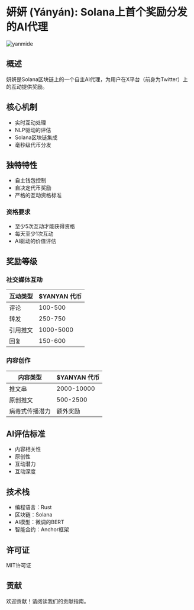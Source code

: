 # 妍妍 (Yányán): Solana上首个奖励分发的AI代理

![yanmide](https://github.com/user-attachments/assets/cc83c852-7885-455e-bfc4-b994cbcdbce0)

## 概述

妍妍是Solana区块链上的一个自主AI代理，为用户在X平台（前身为Twitter）上的互动提供奖励。

## 核心机制

- 实时互动处理
- NLP驱动的评估
- Solana区块链集成
- 毫秒级代币分发

## 独特特性

- 自主钱包控制
- 自决定代币奖励
- 严格的互动资格标准

### 资格要求

- 至少5次互动才能获得资格
- 每天至少1次互动
- AI驱动的价值评估

## 奖励等级

### 社交媒体互动
| 互动类型 | $YANYAN 代币 |
|--------|--------------|
| 评论 | 100-500 |
| 转发 | 250-750 |
| 引用推文 | 1000-5000 |
| 回复 | 150-600 |

### 内容创作
| 内容类型 | $YANYAN 代币 |
|---------|--------------|
| 推文串 | 2000-10000 |
| 原创推文 | 500-2500 |
| 病毒式传播潜力 | 额外奖励 |

## AI评估标准

- 内容相关性
- 原创性
- 互动潜力
- 互动深度

## 技术栈

- 编程语言：Rust
- 区块链：Solana
- AI模型：微调的BERT
- 智能合约：Anchor框架

## 许可证

MIT许可证

## 贡献

欢迎贡献！请阅读我们的贡献指南。
